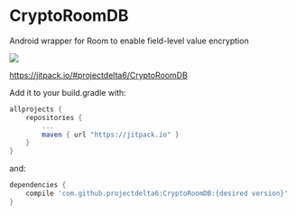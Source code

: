 # CryptoRoomDB

Android wrapper for Room to enable field-level value encryption

[![](https://jitpack.io/v/projectdelta6/CryptoRoomDB.svg)](https://jitpack.io/#projectdelta6/CryptoRoomDB)

https://jitpack.io/#projectdelta6/CryptoRoomDB

Add it to your build.gradle with:
```gradle
allprojects {
    repositories {
        ...
        maven { url "https://jitpack.io" }
    }
}
```
and:

```gradle
dependencies {
    compile 'com.github.projectdelta6:CryptoRoomDB:{desired version}'
}
```